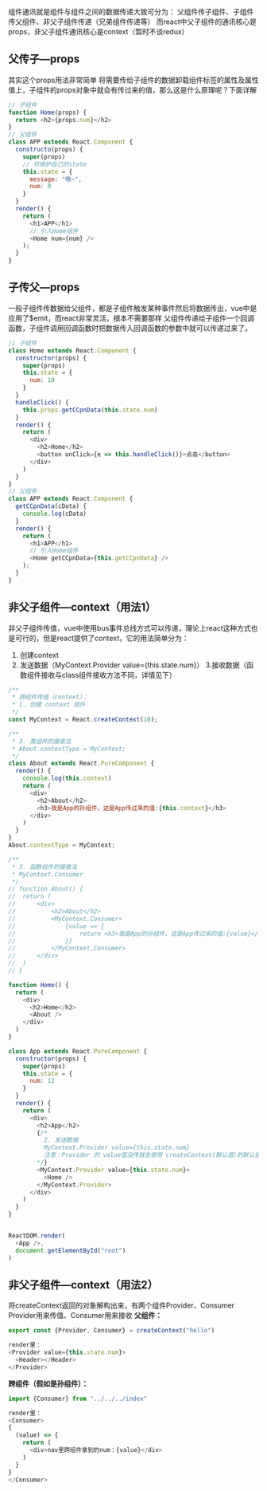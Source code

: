 组件通讯就是组件与组件之间的数据传递大致可分为：
父组件传子组件、子组件传父组件、非父子组件传递（兄弟组件传递等）
而react中父子组件的通讯核心是props，非父子组件通讯核心是context（暂时不谈redux）
## 父传子—props
其实这个props用法非常简单
将需要传给子组件的数据卸载组件标签的属性及属性值上，子组件的props对象中就会有传过来的值，那么这是什么原理呢？下面详解
```javascript
// 子组件
function Home(props) {
  return <h2>{props.num}</h2>
}
// 父组件
class APP extends React.Component {
  constructo(props) {
    super(props)
    // 可维护自己的state
    this.state = {
      message: "嗷~",
      num: 0
    }
  }
  render() {
    return (
      <h1>APP</h1>
      // 引入Home组件
      <Home num={num} />
    );
  }
}
```
## 子传父—props
一般子组件传数据给父组件，都是子组件触发某种事件然后将数据传出，vue中是应用了$emit，而react非常灵活，根本不需要那样
父组件传递给子组件一个回调函数，子组件调用回调函数时把数据传入回调函数的参数中就可以传递过来了。
```javascript
// 子组件
class Home extends React.Component {
  constructor(props) {
    super(props)
    this.state = {
      num: 10
    }
  }
  handleClick() {
    this.props.getCCpnData(this.state.num)
  }
  render() {
    return (
      <div>
        <h2>Home</h2>
        <button onClick={e => this.handleClick()}>点击</button>
      </div>
    )
  }
}
// 父组件
class APP extends React.Component {
  getCCpnData(cData) {
    console.log(cData)
  }
  render() {
    return (
      <h1>APP</h1>
      // 引入Home组件
      <Home getCCpnData={this.getCCpnData} />
    );
  }
}
```
## 非父子组件—context（用法1）
非父子组件传值，vue中使用bus事件总线方式可以传递，理论上react这种方式也是可行的，但是react提供了context，它的用法简单分为：
1. 创建context
2. 发送数据（MyContext.Provider value={this.state.num}）
3.接收数据（函数组件接收与class组件接收方法不同，详情见下）
```javascript
/**
 * 跨组件传值（context）：
 * 1. 创建 context 组件
 */
const MyContext = React.createContext(10);

/**
 * 3. 类组件的接收法
 * About.contextType = MyContext;
 */
class About extends React.PureComponent {
  render() {
    console.log(this.context)
    return (
      <div>
        <h2>About</h2>
        <h3>我是App的孙组件，这是App传过来的值:{this.context}</h3>
      </div>
    )
  }
}
About.contextType = MyContext;

/**
 * 3. 函数组件的接收法
 * MyContext.Consumer
 */
// function About() {
// 	return (
// 		<div>
// 			<h2>About</h2>
// 			<MyContext.Consumer>
// 				{value => {
// 					return <h3>我是App的孙组件，这是App传过来的值:{value}</h3>
// 				}}
// 			</MyContext.Consumer>
// 		</div>
// 	)
// }

function Home() {
  return (
    <div>
      <h2>Home</h2>
      <About />
    </div>
  )
}

class App extends React.PureComponent {
  constructor(props) {
    super(props)
    this.state = {
      num: 12
    }
  }
  render() {
    return (
      <div>
        <h2>App</h2>
        {/* 
          2. 发送数据
          MyContext.Provider value={this.state.num}
          注意：Provider 的 value值没传就会使用 createContext(默认值)的默认值
        */}
        <MyContext.Provider value={this.state.num}>
          <Home />
        </MyContext.Provider>
      </div>
    )
  }
}


ReactDOM.render(
  <App />,
  document.getElementById("root")
)
```
## 非父子组件—context（用法2）
将createContext返回的对象解构出来，有两个组件Provider、Consumer
Provider用来传值、Consumer用来接收
**父组件：**
```javascript
export const {Provider, Consumer} = createContext("hello")

render里：
<Provider value={this.state.num}>
  <Header></Header>
</Provider>
```
**跨组件（假如是孙组件）：**
```javascript
import {Consumer} from "../../../index"

render里：
<Consumer>
{
  (value) => {
    return (
      <div>nav里跨组件拿到的num：{value}</div>
    )
  }
}
</Consumer>
```
